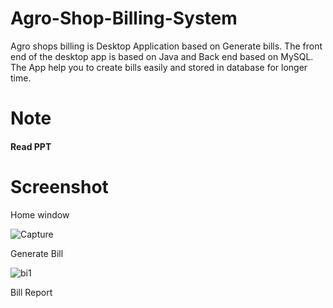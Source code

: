 # Agro-Shop-Billing-System
Agro shops billing is Desktop Application based on Generate bills. 
The front end of the desktop app is based on Java and Back end based on MySQL.
The App help you to create bills easily and stored in database for longer time.

# Note
#### Read PPT

# Screenshot
Home window

![Capture](https://user-images.githubusercontent.com/84395319/145234383-1e92def2-711f-4de2-9a6a-101410d029bc.JPG)


Generate Bill

![bi1](https://user-images.githubusercontent.com/84395319/145242316-ebeff065-00d3-4e90-bb17-dc4dad443570.JPG)

Bill Report


